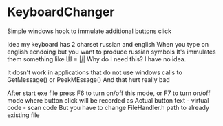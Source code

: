 # KeyboardChanger
Simple windows hook to immulate additional buttons click

Idea my keyboard has 2 charset russian and english
When you type on english ecndoing but you want to produce russian symbols
It's immulates them something like Ш = |_|_|
Why do I need this? I have no idea.

It dosn't work in applications that do not use windows calls to GetMessage() or PeekMEssage()
And that hurt really bad

After start exe file press F6 to turn on/off this mode, or F7 to turn on/off mode
where button click will be recorded as 
  Actual button text - virtual code - scan code
But you have to change FileHandler.h path to already existing file
